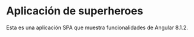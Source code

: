 # Aplicación de superheroes

Esta es una aplicación SPA que muestra funcionalidades de Angular 8.1.2.
